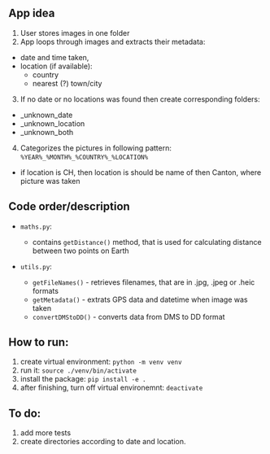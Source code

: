 ## App idea
1. User stores images in one folder
2. App loops through images and extracts their metadata:
- date and time taken,
- location (if available):
    - country
    - nearest (?) town/city

3. If no date or no locations was found then create corresponding folders:
- _unknown_date
- _unknown_location
- _unknown_both

4. Categorizes the pictures in following pattern:  
`%YEAR%_%MONTH%_%COUNTRY%_%LOCATION%`
- if location is CH, then location is should be name of then Canton, where picture was taken

## Code order/description
- `maths.py`:
    - contains `getDistance()` method, that is used for calculating distance between two points on Earth

- `utils.py`:
    - `getFileNames()` - retrieves filenames, that are in .jpg, .jpeg or .heic formats
    - `getMetadata()` - extrats GPS data and datetime when image was taken
    - `convertDMStoDD()` - converts data from DMS to DD format

## How to run:
1. create virtual environment: `python -m venv venv`
2. run it: `source ./venv/bin/activate`
3. install the package: `pip install -e .`
4. after finishing, turn off virtual environemnt: `deactivate`

## To do:
1. add more tests
2. create directories according to date and location.
